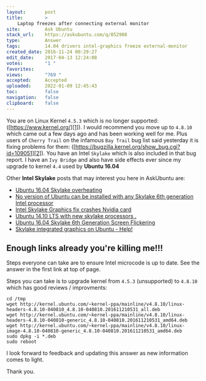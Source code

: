 ```yaml
---
layout:       post
title:        >
    Laptop freezes after connecting external monitor
site:         Ask Ubuntu
stack_url:    https://askubuntu.com/q/852908
type:         Answer
tags:         14.04 drivers intel-graphics freeze external-monitor
created_date: 2016-11-24 00:29:27
edit_date:    2017-04-13 12:24:08
votes:        "1 "
favorites:    
views:        "769 "
accepted:     Accepted
uploaded:     2022-01-09 12:45:43
toc:          false
navigation:   false
clipboard:    false
---
```


You are on Linux Kernel `4.5.3` which is no longer supported: ([https://www.kernel.org/][1]). I would recommend you move up to `4.8.10`
which came out a few days ago and has been working well for me. Plus users of `Cherry Trail` on the infamous `Bay Trail` bug list said yesterday it is fixing problems for them: ([https://bugzilla.kernel.org/show_bug.cgi?id=109051][2]). You have an Intel `Skylake` which is also included in that bug report. I have an `Ivy Bridge` and also have side effects ever since my upgrade to kernel `4.4` used by **Ubuntu 16.04**

Other **Intel Skylake** posts that may interest you here in AskUbuntu are:

 - [Ubuntu 16.04 Skylake overheating][3]
 - [No version of Ubuntu can be installed with any Skylake 6th generation Intel processor][4]
 - [Intel Skylake Graphics fix crashes Nvidia card][5]
 - [Ubuntu 14.10 LTS with new skylake processors .][6]
 - [Ubuntu 16.04 Skylake 6th Generation Screen Flickering][7]
 - [Skylake integrated graphics on Ubuntu - Help!][8]

## Enough links already you're killing me!!!

Steps everyone can take are to ensure Intel microcode is up to date. See the answer in the first link at top of page.

Steps you can take is to upgrade kernel from `4.5.3` (unsupported) to `4.8.10` which has good reviews / improvments:

``` 
cd /tmp
wget http://kernel.ubuntu.com/~kernel-ppa/mainline/v4.8.10/linux-headers-4.8.10-040810_4.8.10-040810.201611210531_all.deb
wget http://kernel.ubuntu.com/~kernel-ppa/mainline/v4.8.10/linux-headers-4.8.10-040810-generic_4.8.10-040810.201611210531_amd64.deb
wget http://kernel.ubuntu.com/~kernel-ppa/mainline/v4.8.10/linux-image-4.8.10-040810-generic_4.8.10-040810.201611210531_amd64.deb
sudo dpkg -i *.deb
sudo reboot

```

I look forward to feedback and updating this answer as new information comes to light.

Thank you.

  [1]: https://www.kernel.org/
  [2]: https://bugzilla.kernel.org/show_bug.cgi?id=109051
  [3]: https://askubuntu.com/questions/830404/ubuntu-16-04-skylake-overheating
  [4]: https://askubuntu.com/questions/691216/no-version-of-ubuntu-can-be-installed-with-any-skylake-6th-generation-intel-proc
  [5]: https://askubuntu.com/questions/850453/intel-skylake-graphics-fix-crashes-nvidia-card
  [6]: https://askubuntu.com/questions/731645/ubuntu-14-10-lts-with-new-skylake-processors
  [7]: https://askubuntu.com/questions/752743/ubuntu-16-04-skylake-6th-generation-screen-flickering
  [8]: https://askubuntu.com/questions/686164/skylake-integrated-graphics-on-ubuntu-help
